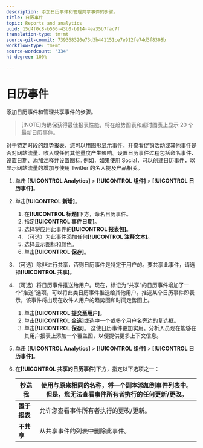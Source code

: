 ```yaml
---
description: 添加日历事件和管理共享事件的步骤。
title: 日历事件
topic: Reports and analytics
uuid: 15d4f0c8-b566-43b0-b914-4ea35b7fac7f
translation-type: tm+mt
source-git-commit: 739368320e73d3b441151ce7e912fe74d3f8308b
workflow-type: tm+mt
source-wordcount: '334'
ht-degree: 100%

---
```



# 日历事件

添加日历事件和管理共享事件的步骤。

>[!NOTE]为确保获得最佳报表性能，将在趋势图表和超时图表上显示 20 个最新日历事件。

对于特定时段的趋势报表，您可以用图形显示事件，并查看促销活动或其他事件是否对网站流量、收入或任何其他量度产生影响。设置日历事件过程包括命名事件、设置日期、添加注释并设置图标. 例如，如果使用 Social，可以创建日历事件，以显示网站流量的增加与使用 Twitter 的名人提及产品相关。

1. 单击 **[!UICONTROL Analytics]** > **[!UICONTROL 组件]** > **[!UICONTROL 日历事件]**。
1. 单击&#x200B;**[!UICONTROL 新增]**。
   1. 在&#x200B;**[!UICONTROL 标题]**&#x200B;下方，命名日历事件。
   1. 指定&#x200B;**[!UICONTROL 事件日期]**。
   1. 选择将应用此事件的&#x200B;**[!UICONTROL 报表包]**。
   1. （可选）为此事件添加任何&#x200B;**[!UICONTROL 注释文本]**。
   1. 选择显示图标和颜色。
   1. 单击&#x200B;**[!UICONTROL 保存]**。
1. （可选）除非进行共享，否则日历事件是特定于用户的。要共享此事件，请选择&#x200B;**[!UICONTROL 共享]**。
1. （可选）将日历事件推送给用户。现在，标记为“共享”的日历事件增加了一个“推送”选项，可以将此类日历事件推送给其他用户。推送某个日历事件即表示，该事件将出现在收件人用户的趋势图和时间走势图上。
   1. 单击&#x200B;**[!UICONTROL 提交至用户]**。
   1. 单击&#x200B;**[!UICONTROL 全选]**&#x200B;或选中一个或多个用户名旁边的复选框。
   1. 单击&#x200B;**[!UICONTROL 保存]**。
   这使日历事件更加实用。分析人员现在能够在其用户报表上添加一个覆盖图，以便提供更多上下文信息。
1. 单击 **[!UICONTROL Analytics]** > **[!UICONTROL 组件]** > **[!UICONTROL 日历事件]**。
1. 在&#x200B;**[!UICONTROL 共享的日历事件]**&#x200B;下方，指定以下选项之一：

   | **抄送我** | 使用与原来相同的名称，将一个副本添加到事件列表中。但是，您无法查看事件所有者执行的任何更新/更改。 |
   |---|---|
   | **置于报表** | 允许您查看事件所有者执行的更改/更新。 |
   | **不共享** | 从共享事件的列表中删除此事件。 |

